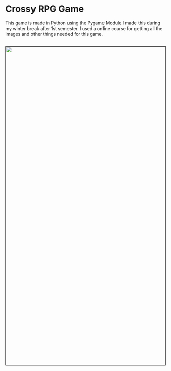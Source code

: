 # Crossy RPG Game

This game is made in Python using the Pygame Module.I made this during my winter break after 1st semester.
I used a online course for getting all the images and other things needed for this game.
<br/>
<br/>
<div align='center'>
<img style="border:1px black solid;" height=1000px width=1000px src="https://github.com/guptabhaskar/Crossy-RPG-Game/blob/master/Track.gif">
</div>
